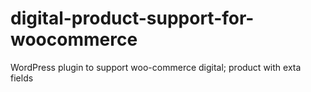 # digital-product-support-for-woocommerce
WordPress plugin to support woo-commerce digital; product with exta fields
